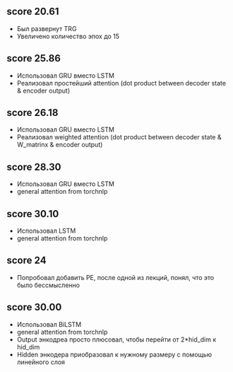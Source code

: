 ## score 20.61
* Был развернут TRG
* Увеличено количество эпох до 15


## score 25.86
* Использовал GRU вместо LSTM
* Реализовал простейший attention (dot product between decoder state & encoder output)


## score 26.18
* Использовал GRU вместо LSTM
* Реализовал weighted attention (dot product between decoder state & W_matrinx & encoder output)

## score 28.30
* Использовал GRU вместо LSTM
* general attention from torchnlp

## score 30.10
* Использовал LSTM
* general attention from torchnlp

## score 24
* Попробовал добавить PE, после одной из лекций, понял, что это было бессмысленно

## score 30.00
* Использовал BiLSTM
* general attention from torchnlp
* Output энкодреа просто плюсовал, чтобы перейти от 2*hid_dim к hid_dim
* Hidden энкодера приобразовал к нужному размеру с помощью линейного слоя